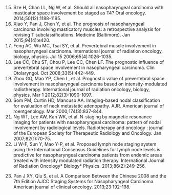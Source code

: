 15. Sze H, Chan LL, Ng W, et al. Should all nasopharyngeal carcinoma with masticator space involvement be staged as T4? Oral oncology. 2014;50(12):1188-1195.  
16. Xiao Y, Pan J, Chen Y, et al. The prognosis of nasopharyngeal carcinoma involving masticatory muscles: a retrospective analysis for revising T subclassifications. Medicine (Baltimore). Jan 2015;94(4):e420.  
17. Feng AC, Wu MC, Tsai SY, et al. Prevertebral muscle involvement in nasopharyngeal carcinoma. International journal of radiation oncology, biology, physics. Jul 15 2006;65(4):1026-1035.  
18. Lee CC, Chu ST, Chou P, Lee CC, Chen LF. The prognostic influence of prevertebral space involvement in nasopharyngeal carcinoma. Clin Otolaryngol. Oct 2008;33(5):442-449.  
19. Zhou GQ, Mao YP, Chen L, et al. Prognostic value of prevertebral space involvement in nasopharyngeal carcinoma based on intensity-modulated radiotherapy. International journal of radiation oncology, biology, physics. Mar 1 2012;82(3):1090-1097.  
20. Som PM, Curtin HD, Mancuso AA. Imaging-based nodal classification for evaluation of neck metastatic adenopathy. AJR. American journal of roentgenology. Mar 2000;174(3):837-844.  
21. Ng WT, Lee AW, Kan WK, et al. N-staging by magnetic resonance imaging for patients with nasopharyngeal carcinoma: pattern of nodal involvement by radiological levels. Radiotherapy and oncology : journal of the European Society for Therapeutic Radiology and Oncology. Jan 2007;82(1):70-75.  
22. Li W-F, Sun Y, Mao Y-P, et al. Proposed lymph node staging system using the International Consensus Guidelines for lymph node levels is predictive for nasopharyngeal carcinoma patients from endemic areas treated with intensity modulated radiation therapy. International Journal of Radiation Oncology* Biology* Physics. 2013;86(2):249-256.  
<!-- PageBreak -->  
<!-- PageNumber="111" -->  
<!-- PageHeader="9 Nasopharynx" -->  
23. Pan J XY, Qiu S, et al. A Comparison Between the Chinese 2008 and the 7th Edition AJCC Staging Systems for Nasopharyngeal Carcinoma. American journal of clinical oncology. 2013;23:192-198.